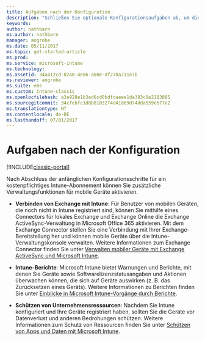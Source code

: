 ```yaml
---
title: Aufgaben nach der Konfiguration
description: "Schließen Sie optionale Konfigurationsaufgaben ab, um die Funktionen der Verwaltung mobiler Geräte zu optimieren."
keywords: 
author: nathbarn
ms.author: nathbarn
manager: angrobe
ms.date: 05/11/2017
ms.topic: get-started-article
ms.prod: 
ms.service: microsoft-intune
ms.technology: 
ms.assetid: 34a412cd-8240-4e06-a60e-df270a711e7b
ms.reviewer: angrobe
ms.suite: ems
ms.custom: intune-classic
ms.openlocfilehash: a3a928e1b3ed6cd0bdfdaeee1da383c8e2183885
ms.sourcegitcommit: 34cfebfc1d8b81032f4d41869d74dda559e677e2
ms.translationtype: HT
ms.contentlocale: de-DE
ms.lasthandoff: 07/01/2017
---
```

# <a name="post-configuration-tasks"></a>Aufgaben nach der Konfiguration

[!INCLUDE[classic-portal](../includes/classic-portal.md)]

Nach Abschluss der anfänglichen Konfigurationsschritte für ein kostenpflichtiges Intune-Abonnement können Sie zusätzliche Verwaltungsfunktionen für mobile Geräte aktivieren.

-   **Verbinden von Exchange mit Intune**: Für Benutzer von mobilen Geräten, die noch nicht in Intune registriert sind, können Sie mithilfe eines Connectors für lokales Exchange und Exchange Online die Exchange ActiveSync-Verwaltung in Microsoft Office 365 aktivieren. Mit dem Exchange Connector stellen Sie eine Verbindung mit Ihrer Exchange-Bereitstellung her und können mobile Geräte über die Intune-Verwaltungskonsole verwalten. Weitere Informationen zum Exchange Connector finden Sie unter [Verwalten mobiler Geräte mit Exchange ActiveSync und Microsoft Intune](/intune-classic/deploy-use/mobile-device-management-with-exchange-activesync-and-microsoft-intune).

-   **Intune-Berichte**: Microsoft Intune bietet Warnungen und Berichte, mit denen Sie Geräte sowie Softwarelizenzstatusangaben und Aktionen überwachen können, die sich auf Geräte auswirken (z. B. das Zurücksetzen eines Geräts).  Weitere Informationen zu Berichten finden Sie unter [Einblicke in Microsoft Intune-Vorgänge durch Berichte](/intune-classic/deploy-use/understand-microsoft-intune-operations-by-using-reports).

-   **Schützen von Unternehmensressourcen**: Nachdem Sie Intune konfiguriert und Ihre Geräte registriert haben, sollten Sie die Geräte vor Datenverlust und anderen Bedrohungen schützen. Weitere Informationen zum Schutz von Ressourcen finden Sie unter [Schützen von Apps und Daten mit Microsoft Intune](/intune-classic/deploy-use/protect-apps-and-data-with-microsoft-intune).

